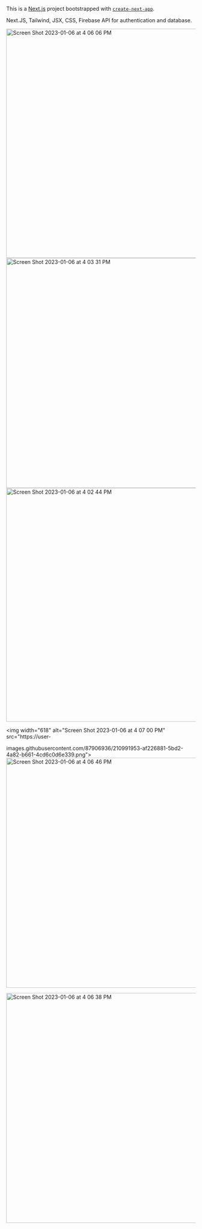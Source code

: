 This is a [Next.js](https://nextjs.org/) project bootstrapped with [`create-next-app`](https://github.com/vercel/next.js/tree/canary/packages/create-next-app).

Next.JS, Tailwind, JSX, CSS, Firebase API for authentication and database.

<img width="610" alt="Screen Shot 2023-01-06 at 4 06 06 PM" src="https://user-images.githubusercontent.com/87906936/210991720-ba5974d8-ab41-49a1-bebd-73f1e520093b.png">


 <img width="612" alt="Screen Shot 2023-01-06 at 4 03 31 PM" src="https://user-images.githubusercontent.com/87906936/210990596-fab6c307-fe37-4523-979d-6259b60c3e02.png">
 
<img width="622" alt="Screen Shot 2023-01-06 at 4 02 44 PM" src="https://user-images.githubusercontent.com/87906936/210990606-fcd57aae-96ad-4af1-8a96-7b6b188af70a.png">

<img width="618" alt="Screen Shot 2023-01-06 at 4 07 00 PM" src="https://user-

images.githubusercontent.com/87906936/210991953-af226881-5bd2-4a82-b661-4cd6c0d6e339.png">
<img width="612" alt="Screen Shot 2023-01-06 at 4 06 46 PM" src="https://user-images.githubusercontent.com/87906936/210993533-e1a9815f-df09-4d6b-bc8a-ead934ae51e3.png">

 
<img width="612" alt="Screen Shot 2023-01-06 at 4 06 38 PM" src="https://user-images.githubusercontent.com/87906936/210992408-706ca89e-41a5-45cd-8f1e-560f74a1916a.png">
